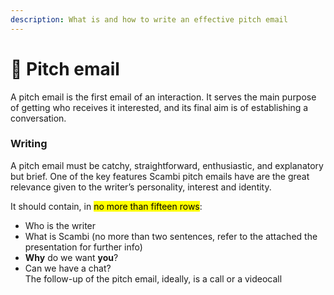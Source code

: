 ```yaml
---
description: What is and how to write an effective pitch email
---
```


# 👀 Pitch email

A pitch email is the first email of an interaction. It serves the main purpose of getting who receives it interested, and its final aim is of establishing a conversation.

### Writing

A pitch email must be catchy, straightforward, enthusiastic, and explanatory but brief. One of the key features Scambi pitch emails have are the great relevance given to the writer’s personality, interest and identity.

It should contain, in <mark style="background-color:yellow;">no more than fifteen rows</mark>:

* Who is the writer
* What is Scambi (no more than two sentences, refer to the attached the presentation for further info)
* **Why** do we want **you**?
* Can we have a chat?\
  The follow-up of the pitch email, ideally, is a call or a videocall
